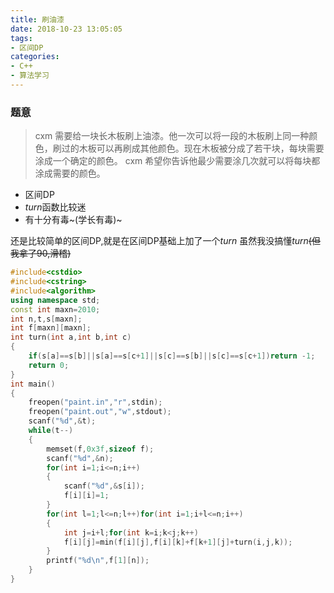 ```yaml
---
title: 刷油漆
date: 2018-10-23 13:05:05
tags: 
- 区间DP
categories: 
- C++
- 算法学习
---
```


### 题意
> cxm 需要给一块长木板刷上油漆。他一次可以将一段的木板刷上同一种颜色，刷过的木板可以再刷成其他颜色。现在木板被分成了若干块，每块需要涂成一个确定的颜色。 cxm 希望你告诉他最少需要涂几次就可以将每块都涂成需要的颜色。

- 区间DP
- $turn$函数比较迷
- 有十分有毒~(学长有毒)~

还是比较简单的区间DP,就是在区间DP基础上加了一个$turn$
虽然我没搞懂$turn$~~(但我拿了90,滑稽)~~

```cpp
#include<cstdio>
#include<cstring>
#include<algorithm>
using namespace std;
const int maxn=2010;
int n,t,s[maxn];
int f[maxn][maxn];
int turn(int a,int b,int c)
{
	if(s[a]==s[b]||s[a]==s[c+1]||s[c]==s[b]||s[c]==s[c+1])return -1;
	return 0;
}
int main()
{
	freopen("paint.in","r",stdin);
	freopen("paint.out","w",stdout);
	scanf("%d",&t);
	while(t--)
	{
		memset(f,0x3f,sizeof f);
		scanf("%d",&n);
		for(int i=1;i<=n;i++)
		{
		 	scanf("%d",&s[i]);
		 	f[i][i]=1;
		}
		for(int l=1;l<=n;l++)for(int i=1;i+l<=n;i++)
		{
		 	int j=i+l;for(int k=i;k<j;k++)
		 	f[i][j]=min(f[i][j],f[i][k]+f[k+1][j]+turn(i,j,k));
		}
		printf("%d\n",f[1][n]);
	}
}
```
<!--stackedit_data:
eyJoaXN0b3J5IjpbODkxMjY4MjZdfQ==
-->